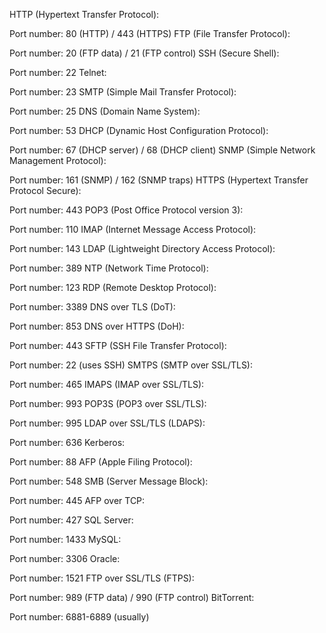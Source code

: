 HTTP (Hypertext Transfer Protocol):

Port number: 80 (HTTP) / 443 (HTTPS)
FTP (File Transfer Protocol):

Port number: 20 (FTP data) / 21 (FTP control)
SSH (Secure Shell):

Port number: 22
Telnet:

Port number: 23
SMTP (Simple Mail Transfer Protocol):

Port number: 25
DNS (Domain Name System):

Port number: 53
DHCP (Dynamic Host Configuration Protocol):

Port number: 67 (DHCP server) / 68 (DHCP client)
SNMP (Simple Network Management Protocol):

Port number: 161 (SNMP) / 162 (SNMP traps)
HTTPS (Hypertext Transfer Protocol Secure):

Port number: 443
POP3 (Post Office Protocol version 3):

Port number: 110
IMAP (Internet Message Access Protocol):

Port number: 143
LDAP (Lightweight Directory Access Protocol):

Port number: 389
NTP (Network Time Protocol):

Port number: 123
RDP (Remote Desktop Protocol):

Port number: 3389
DNS over TLS (DoT):

Port number: 853
DNS over HTTPS (DoH):

Port number: 443
SFTP (SSH File Transfer Protocol):

Port number: 22 (uses SSH)
SMTPS (SMTP over SSL/TLS):

Port number: 465
IMAPS (IMAP over SSL/TLS):

Port number: 993
POP3S (POP3 over SSL/TLS):

Port number: 995
LDAP over SSL/TLS (LDAPS):

Port number: 636
Kerberos:

Port number: 88
AFP (Apple Filing Protocol):

Port number: 548
SMB (Server Message Block):

Port number: 445
AFP over TCP:

Port number: 427
SQL Server:

Port number: 1433
MySQL:

Port number: 3306
Oracle:

Port number: 1521
FTP over SSL/TLS (FTPS):

Port number: 989 (FTP data) / 990 (FTP control)
BitTorrent:

Port number: 6881-6889 (usually)